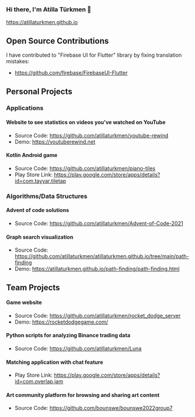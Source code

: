 ### Hi there, I'm Atilla Türkmen 👋
https://atillaturkmen.github.io
## Open Source Contributions

I have contributed to "Firebase UI for Flutter" library by fixing translation mistakes:
- https://github.com/firebase/FirebaseUI-Flutter

## Personal Projects
### Applications
#### Website to see statistics on videos you've watched on YouTube
- Source Code: https://github.com/atillaturkmen/youtube-rewind
- Demo: https://youtuberewind.net
#### Kotlin Android game
- Source Code: https://github.com/atillaturkmen/piano-tiles
- Play Store Link: https://play.google.com/store/apps/details?id=com.tayyar.tiletap
### Algorithms/Data Structures
#### Advent of code solutions
- Source Code: https://github.com/atillaturkmen/Advent-of-Code-2021
#### Graph search visualization
- Source Code: https://github.com/atillaturkmen/atillaturkmen.github.io/tree/main/path-finding
- Demo: https://atillaturkmen.github.io/path-finding/path-finding.html

## Team Projects
#### Game website
- Source Code: https://github.com/atillaturkmen/rocket_dodge_server
- Demo: https://rocketdodgegame.com/
#### Python scripts for analyzing Binance trading data
- Source Code: https://github.com/atillaturkmen/Luna
#### Matching application with chat feature
- Play Store Link: https://play.google.com/store/apps/details?id=com.overlap.jam
#### Art community platform for browsing and sharing art content
- Source Code: https://github.com/bounswe/bounswe2022group7
